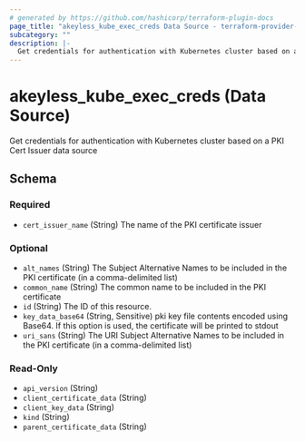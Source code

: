 ```yaml
---
# generated by https://github.com/hashicorp/terraform-plugin-docs
page_title: "akeyless_kube_exec_creds Data Source - terraform-provider-akeyless"
subcategory: ""
description: |-
  Get credentials for authentication with Kubernetes cluster based on a PKI Cert Issuer data source
---
```


# akeyless_kube_exec_creds (Data Source)

Get credentials for authentication with Kubernetes cluster based on a PKI Cert Issuer data source



<!-- schema generated by tfplugindocs -->
## Schema

### Required

- `cert_issuer_name` (String) The name of the PKI certificate issuer

### Optional

- `alt_names` (String) The Subject Alternative Names to be included in the PKI certificate (in a comma-delimited list)
- `common_name` (String) The common name to be included in the PKI certificate
- `id` (String) The ID of this resource.
- `key_data_base64` (String, Sensitive) pki key file contents encoded using Base64. If this option is used, the certificate will be printed to stdout
- `uri_sans` (String) The URI Subject Alternative Names to be included in the PKI certificate (in a comma-delimited list)

### Read-Only

- `api_version` (String)
- `client_certificate_data` (String)
- `client_key_data` (String)
- `kind` (String)
- `parent_certificate_data` (String)


